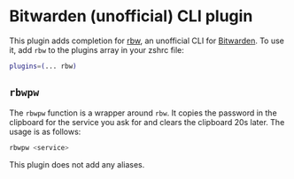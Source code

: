 # Bitwarden (unofficial) CLI plugin
This plugin adds completion for [rbw](https://github.com/doy/rbw), an unofficial
CLI for [Bitwarden](https://bitwarden.com).
To use it, add `rbw` to the plugins array in your zshrc file:
```zsh
plugins=(... rbw)
```
## `rbwpw`
The `rbwpw` function is a wrapper around `rbw`. It copies the password in the
clipboard for the service you ask for and clears the clipboard 20s later.
The usage is as follows:
```zsh
rbwpw <service>
```
This plugin does not add any aliases.
